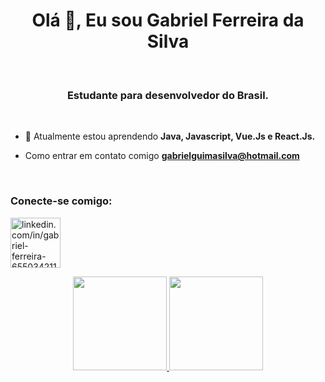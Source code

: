 <h1 align="center">Olá 👋, Eu sou Gabriel Ferreira da Silva</h1>
<br />
<h3 align="center">Estudante para desenvolvedor do Brasil.</h3>
<br />

- 🌱 Atualmente estou aprendendo **Java, Javascript, Vue.Js e React.Js.**

- Como entrar em contato comigo **gabrielguimasilva@hotmail.com**

<br />
<h3 align="left">Conecte-se comigo:</h3>
<p align="left ">
<a href="https://linkedin.com/in/linkedin.com/in/gabriel-ferreira-655034211" target="blank"><img align="center" src="https://cdn.jsdelivr.net/gh/devicons/devicon/icons/linkedin/linkedin-original-wordmark.svg" alt="linkedin.com/in/gabriel-ferreira-655034211" height= "80" largura="100" /></a>
</p>



<div align="center">
  <a href="https://github.com/gabrielferreiradasilva">
  <img height="150em" src="https://github-readme-stats.vercel.app/api?username=gabrielferreiradasilva&show_icons=true&theme=dracula&include_all_commits=true&count_private=false"/>
  <img height="150em" src="https://github-readme-stats.vercel.app/api/top-langs/?username=gabrielferreiradasilva&layout=compact&langs_count=7&theme=dracula"/>
</div>
